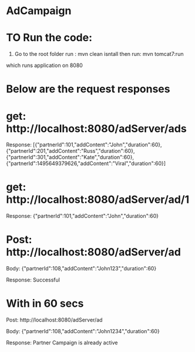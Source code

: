 # AdCampaign


# TO Run the code:

1) Go to the root folder 
run : mvn clean isntall
then run: mvn tomcat7:run

which runs application on 8080

# Below are the request responses
# get: http://localhost:8080/adServer/ads

Response:
[{"partnerId":101,"addContent":"John","duration":60},{"partnerId":201,"addContent":"Russ","duration":60},{"partnerId":301,"addContent":"Kate","duration":60},{"partnerId":1495649379626,"addContent":"Viral","duration":60}]


# get: http://localhost:8080/adServer/ad/1

Response:
{"partnerId":101,"addContent":"John","duration":60}

# Post: http://localhost:8080/adServer/ad

Body: {"partnerId":108,"addContent":"John123","duration":60}

Response: Successful


# With in 60 secs
Post: http://localhost:8080/adServer/ad

Body: {"partnerId":108,"addContent":"John1234","duration":60}

Response: Partner Campaign is already active






